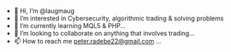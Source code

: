 - 👋 Hi, I’m @laugmaug
- 👀 I’m interested in Cybersecurity, algorithmic trading & solving problems
- 🌱 I’m currently learning MQL5 & PHP...
- 💞️ I’m looking to collaborate on anything that involves trading...
- 📫 How to reach me peter.radebe22@gmail.com ...

<!---
laugmaug/laugmaug is a ✨ special ✨ repository because its `README.md` (this file) appears on your GitHub profile.
You can click the Preview link to take a look at your changes.
--->
